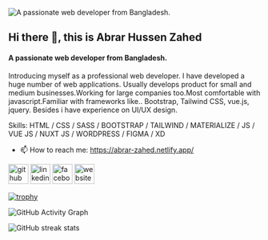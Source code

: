 
![A passionate web developer from Bangladesh.](https://media-exp1.licdn.com/dms/image/C4D16AQFDjk0I6P-Kbg/profile-displaybackgroundimage-shrink_200_800/0/1606379743369?e=1635379200&v=beta&t=DeQT8MvPo-P4xe26oIH7TRH3oeXZwgN1HUxBDeo2AFM)
## Hi there 👋, this is Abrar Hussen Zahed  
#### A passionate web developer from Bangladesh.


Introducing myself as a professional  web developer. I have developed a huge number of web applications. Usually develops product for small and medium businesses.Working for large companies too.Most comfortable with javascript.Familiar with frameworks like.. Bootstrap, Tailwind CSS, vue.js, jquery. Besides i have experience on UI/UX design.

Skills:  HTML / CSS / SASS /  BOOTSTRAP / TAILWIND / MATERIALIZE / JS / VUE JS / NUXT JS / WORDPRESS / FIGMA / XD

- 📫 How to reach me: https://abrar-zahed.netlify.app/ 


[<img src='https://cdn.jsdelivr.net/npm/simple-icons@3.0.1/icons/github.svg' alt='github' height='40'>](https://github.com/abrarzahed)  [<img src='https://cdn.jsdelivr.net/npm/simple-icons@3.0.1/icons/linkedin.svg' alt='linkedin' height='40'>](https://www.linkedin.com/in/abrar-hussen-zahed/)  [<img src='https://cdn.jsdelivr.net/npm/simple-icons@3.0.1/icons/facebook.svg' alt='facebook' height='40'>](https://www.facebook.com/abrar.hussen.357)  [<img src='https://cdn.jsdelivr.net/npm/simple-icons@3.0.1/icons/icloud.svg' alt='website' height='40'>](https://abrar-zahed.netlify.app/)  

[![trophy](https://github-profile-trophy.vercel.app/?username=abrarzahed)](https://github.com/ryo-ma/github-profile-trophy)

![GitHub Activity Graph](https://activity-graph.herokuapp.com/graph?username=abrarzahed)  

![GitHub streak stats](https://github-readme-streak-stats.herokuapp.com/?user=abrarzahed)  

 


